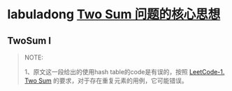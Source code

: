 # labuladong [Two Sum 问题的核心思想](https://mp.weixin.qq.com/s/3CMQaY1mO1Iqt4j30bUVcA)



## TwoSum I

> NOTE: 
>
> 1、原文这一段给出的使用hash table的code是有误的，按照 [LeetCode-1. Two Sum](https://leetcode.cn/problems/two-sum/) 的要求，对于存在重复元素的用例，它可能错误。